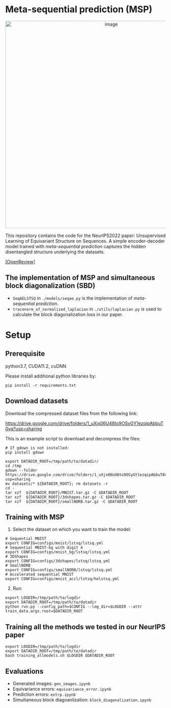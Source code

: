 # Meta-sequential prediction (MSP)
<p align="center">
<img width="650" alt="image" src="https://user-images.githubusercontent.com/11573649/195705450-ba9331c2-8109-4bd4-8375-722681b90aec.png">
</p>


This repository contains the code for the NeurIPS2022 paper: Unsupervised Learning of Equivariant Structure on Sequences.
A simple encoder-decoder model trained with *meta-sequential prediction* captures the hidden disentangled structure underlying the datasets.

[[OpenReview]](https://openreview.net/forum?id=7b7iGkuVqlZ)

## The implementation of MSP and simultaneous block diagonalization (SBD)
- `SeqAELSTSQ` in `./models/seqae.py` is the implementation of *meta-sequential prediction*.
- `tracenorm_of_normalized_laplacian` in `./utils/laplacian.py` is used to calculate the block diagonalization loss in our paper.

# Setup
## Prerequisite
python3.7, CUDA11.2, cuDNN

Please install additional python libraries by:
```
pip install -r requirements.txt
```

## Download datasets 
Download the compressed dataset files from the following link:

https://drive.google.com/drive/folders/1_uXjx06U48to9OSyGY1ezqipAbbuT0vq?usp=sharing

This is an example script to download and decompress the files:
```
# If gdown is not installed:
pip install gdown

export DATADIR_ROOT=/tmp/path/to/datadir/
cd /tmp
gdown --folder https://drive.google.com/drive/folders/1_uXjx06U48to9OSyGY1ezqipAbbuT0vq?usp=sharing 
mv datasets/* ${DATADIR_ROOT}; rm datasets -r 
cd -
tar xzf  ${DATADIR_ROOT}/MNIST.tar.gz -C $DATADIR_ROOT
tar xzf  ${DATADIR_ROOT}/3dshapes.tar.gz -C $DATADIR_ROOT
tar xzf  ${DATADIR_ROOT}/smallNORB.tar.gz -C $DATADIR_ROOT
```

## Training with MSP
1. Select the dataset on which you want to train the model:
```
# Sequential MNIST
export CONFIG=configs/mnist/lstsq/lstsq.yml
# Sequential MNIST-bg with digit 4
export CONFIG=configs/mnist_bg/lstsq/lstsq.yml
# 3DShapes
export CONFIG=configs/3dshapes/lstsq/lstsq.yml
# SmallNORB
export CONFIG=configs/smallNORB/lstsq/lstsq.yml
# Accelerated sequential MNIST
export CONFIG=configs/mnist_accl/lstsq/holstsq.yml
```

2. Run:
```
export LOGDIR=/tmp/path/to/logdir
export DATADIR_ROOT=/tmp/path/to/datadir
python run.py --config_path=$CONFIG --log_dir=$LOGDIR --attr train_data.args.root=$DATADIR_ROOT
```

## Training all the methods we tested in our NeurIPS paper
```
export LOGDIR=/tmp/path/to/logdir
export DATADIR_ROOT=/tmp/path/to/datadir
bash training_allmodels.sh $LOGDIR $DATADIR_ROOT
```

## Evaluations
- Generated images: `gen_images.ipynb`
- Equivariance errors: `equivariance_error.ipynb`
- Prediction errors: `extrp.ipynb`
- Simultaneous block diagoanlization: `block_diagonalization.ipynb`

